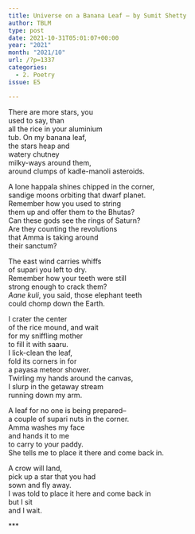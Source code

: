 ```yaml
---
title: Universe on a Banana Leaf – by Sumit Shetty
author: TBLM
type: post
date: 2021-10-31T05:01:07+00:00
year: "2021"
month: "2021/10"
url: /?p=1337
categories:
  - 2. Poetry
issue: E5

---
```

There are more stars, you  
used to say, than  
all the rice in your aluminium  
tub. On my banana leaf,  
the stars heap and  
watery chutney  
milky-ways around them,  
around clumps of kadle-manoli asteroids.

A lone happala shines chipped in the corner,  
sandige moons orbiting that dwarf planet.  
Remember how you used to string  
them up and offer them to the Bhutas?  
Can these gods see the rings of Saturn?  
Are they counting the revolutions  
that Amma is taking around  
their sanctum?

The east wind carries whiffs  
of supari you left to dry.  
Remember how your teeth were still  
strong enough to crack them?  
_Aane kuli_, you said, those elephant teeth  
could chomp down the Earth.

I crater the center  
of the rice mound, and wait  
for my sniffling mother  
to fill it with saaru.  
I lick-clean the leaf,  
fold its corners in for  
a payasa meteor shower.  
Twirling my hands around the canvas,  
I slurp in the getaway stream  
running down my arm.

A leaf for no one is being prepared–  
a couple of supari nuts in the corner.  
Amma washes my face  
and hands it to me  
to carry to your paddy.  
She tells me to place it there and come back in.

A crow will land,  
pick up a star that you had  
sown and fly away.  
I was told to place it here and come back in  
but I sit  
and I wait.

\***
